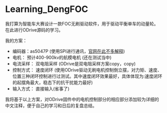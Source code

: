 # Learning_DengFOC
我打算为智能车大赛设计一款FOC无刷驱动软件，用于驱动平衡单车的动量轮。在此进行ODrive源码的学习。
<br/>

我的方案：
+ 编码器：as5047P (使用SPI进行通讯，[官网在此不多解释](https://ams.com/zh/as5047p))
+ 电机： 预计400-900kv的航模电机  (还在测试当中)
+ 电流采样： 双电阻采样 (ODrive是双电阻采样方案copy，copy)
+ 控制方式： 速度闭环  (使用ODrive驱动无刷电机控制倒立摆，对力矩、速度、位置三种闭环控制进行过测试。其中速度闭环效果最好，具体体现为:速度闭环的起摆角最大，稳态下的抗干扰能力最好)
+ 输入方式： 直接输入(省事了)

我将基于以上方案，对ODrive固件中的电机控制部分的相应部分添加较为详细的中文注释，便于自己的学习和日后的复盘总结。
